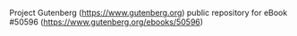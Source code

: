 Project Gutenberg (https://www.gutenberg.org) public repository for eBook #50596 (https://www.gutenberg.org/ebooks/50596)
